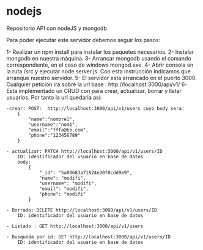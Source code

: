 # nodejs
Repositorio API con nodeJS y mongodb

Para poder ejecutar este servidor debemos seguir los pasos:

1- Realizar un npm install para instalar los paquetes necesarios.
2- Instalar mongodb en nuestra máquina.
3- Arrancar mongodb usando el comando correspondiente, en el caso de windows mongod.exe.
4- Abrir consola en la ruta /src y ejecutar node server.js. Con esta instrucción indicamos que arranque nuestro servidor.
5- El servidor esta arrancado en el puerto 3000. Cualquier petición ira sobre la url base : http://localhost:3000/api/v1/
6- Esta implementado un CRUD con para crear, actualizar, borrar y listar usuarios. Por tanto la url quedaria asi:

    -crear: POST:  http://localhost:3000/api/v1/users cuyo body sera:
        {
            "name":"nombre1",
            "username":"nom1",
            "email":"fffa@bb.com",
            "phone":"123456789"
        }

    - actualizar: PATCH http://localhost:3000/api/v1/users/ID 
        ID: identificador del usuario en base de datos
        body:
            {
                "_id": "5a80683a71824e20f0cdd9e9",
                "name": "modifi",
                "username": "modifi",
                "email": "modifi",
                "phone": "modifi"
            }

    - Borrado: DELETE http://localhost:3000/api/v1/users/ID 
        ID: identificador del usuario en base de datos

    - Listado : GET http://localhost:3000/api/v1/users

    - Busqueda por id: GET http://localhost:3000/api/v1/users/ID
        ID: identificador del usuario en base de datos